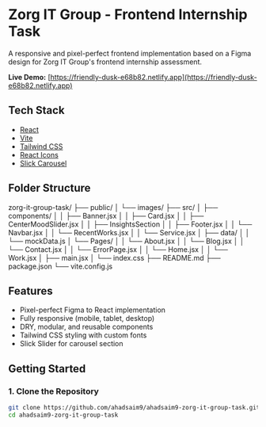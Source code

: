 # Zorg IT Group - Frontend Internship Task

A responsive and pixel-perfect frontend implementation based on a Figma design for Zorg IT Group's frontend internship assessment.

**Live Demo:** [https://friendly-dusk-e68b82.netlify.app](https://friendly-dusk-e68b82.netlify.app)

## Tech Stack

- [React](https://reactjs.org/)
- [Vite](https://vitejs.dev/)
- [Tailwind CSS](https://tailwindcss.com/)
- [React Icons](https://react-icons.github.io/react-icons/)
- [Slick Carousel](https://react-slick.neostack.com/)

## Folder Structure

<!-- Folder structure -->

zorg-it-group-task/
├── public/
│ └── images/
├── src/
│ ├── components/
│ │ ├── Banner.jsx
│ │ ├── Card.jsx
│ │ ├── CenterMoodSlider.jsx
│ │ ├── InsightsSection
│ │ ├── Footer.jsx
│ │ └── Navbar.jsx
│ │ └── RecentWorks.jsx
│ │ └── Service.jsx
│ ├── data/
│ │ └── mockData.js
│ └── Pages/
│ │ └── About.jsx
│ │ └── Blog.jsx
│ │ └── Contact.jsx
│ │ └── ErrorPage.jsx
│ │ └── Home.jsx
│ │ └── Work.jsx
│ ├── main.jsx
│ └── index.css
├── README.md
├── package.json
└── vite.config.js

<!-- Features -->

## Features

- Pixel-perfect Figma to React implementation
- Fully responsive (mobile, tablet, desktop)
- DRY, modular, and reusable components
- Tailwind CSS styling with custom fonts
- Slick Slider for carousel section

## Getting Started

### 1. Clone the Repository

```bash
git clone https://github.com/ahadsaim9/ahadsaim9-zorg-it-group-task.git
cd ahadsaim9-zorg-it-group-task
```
